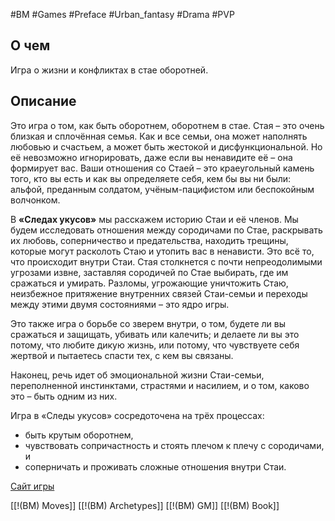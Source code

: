 #BM  #Games #Preface #Urban_fantasy #Drama #PVP

## О чем
Игра о жизни и конфликтах в стае оборотней.
## Описание
Это игра о том, как быть оборотнем, оборотнем в стае. Стая – это очень близкая и сплочённая семья. Как и все семьи, она может наполнять любовью и счастьем, а может быть жестокой и дисфункциональной. Но её невозможно игнорировать, даже если вы ненавидите её – она формирует вас. Ваши отношения со Стаей – это краеугольный камень того, кто вы есть и как вы определяете себя, кем бы вы ни были: альфой, преданным солдатом, учёным-пацифистом или беспокойным волчонком.

В **«Следах укусов»** мы расскажем историю Стаи и её членов. Мы будем исследовать отношения между сородичами по Стае, раскрывать их любовь, соперничество и предательства, находить трещины, которые могут расколоть Стаю и утопить вас в ненависти. Это всё то, что происходит внутри Стаи. Стая столкнется с почти непреодолимыми угрозами извне, заставляя сородичей по Стае выбирать, где им сражаться и умирать. Разломы, угрожающие уничтожить Стаю, неизбежное притяжение внутренних связей Стаи-семьи и переходы между этими двумя состояниями – это ядро игры.

Это также игра о борьбе со зверем внутри, о том, будете ли вы сражаться и защищать, убивать или калечить; и делаете ли вы это потому, что любите дикую жизнь, или потому, что чувствуете себя жертвой и пытаетесь спасти тех, с кем вы связаны.

Наконец, речь идет об эмоциональной жизни Стаи-семьи, переполненной инстинктами, страстями и насилием, и о том, каково это – быть одним из них.

Игра в «Следы укусов» сосредоточена на трёх процессах:
-  быть крутым оборотнем,
-  чувствовать сопричастность и стоять плечом к плечу с сородичами, и
- соперничать и проживать сложные отношения внутри Стаи.

[Сайт игры](https://blackarmada.com/product/bite-marks/)

[[!(BM) Moves]]
[[!(BM) Archetypes]]
[[!(BM) GM]]
[[!(BM) Book]]
